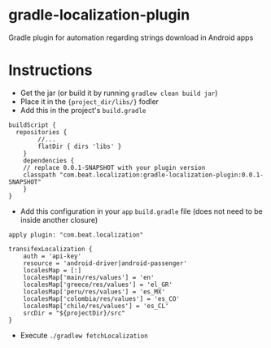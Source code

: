 # gradle-localization-plugin
Gradle plugin for automation regarding strings download in Android apps

# Instructions

- Get the jar (or build it by running `gradlew clean build jar`)
- Place it in the `{project_dir/libs/}` fodler
- Add this in the project's `build.gradle`
```
buildScript {
  repositories {
        //...
        flatDir { dirs 'libs' }
    }
    dependencies {
    // replace 0.0.1-SNAPSHOT with your plugin version
    classpath "com.beat.localization:gradle-localization-plugin:0.0.1-SNAPSHOT"
    }
}

```
- Add this configuration in your `app` `build.gradle` file (does not need to be inside another closure)
```
apply plugin: "com.beat.localization"

transifexLocalization {
    auth = 'api-key'
    resource = 'android-driver|android-passenger'
    localesMap = [:]
    localesMap['main/res/values'] = 'en'
    localesMap['greece/res/values'] = 'el_GR'
    localesMap['peru/res/values'] = 'es_MX'
    localesMap['colombia/res/values'] = 'es_CO'
    localesMap['chile/res/values'] = 'es_CL'
    srcDir = "${projectDir}/src"
}
```
- Execute `./gradlew fetchLocalization`
